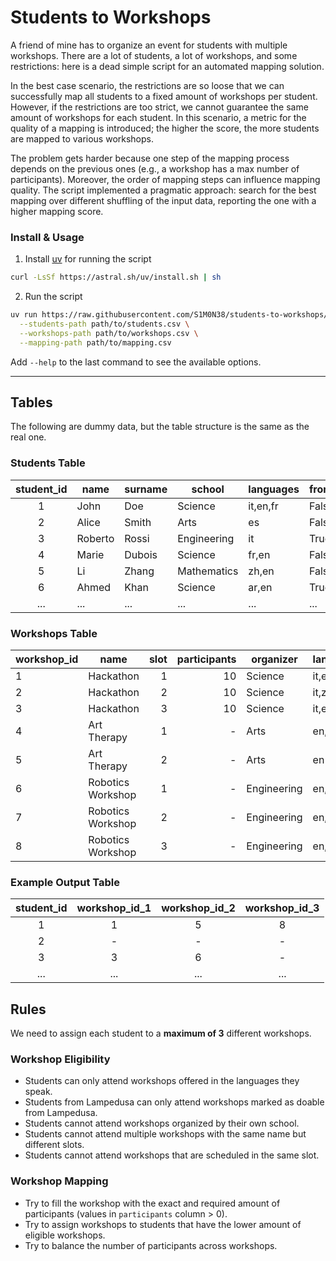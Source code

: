# Students to Workshops

A friend of mine has to organize an event for students with multiple workshops. There are a lot of students, a lot of workshops, and some restrictions: here is a dead simple script for an automated mapping solution.

In the best case scenario, the restrictions are so loose that we can successfully map all students to a fixed amount of workshops per student.
However, if the restrictions are too strict, we cannot guarantee the same amount of workshops for each student. In this scenario, a metric for the quality of a mapping is introduced; the higher the score, the more students are mapped to various workshops.

The problem gets harder because one step of the mapping process depends on the previous ones (e.g., a workshop has a max number of participants). Moreover, the order of mapping steps can influence mapping quality. The script implemented a pragmatic approach: search for the best mapping over different shuffling of the input data, reporting the one with a higher mapping score.

### Install & Usage

1. Install [uv](https://docs.astral.sh/uv/) for running the script

```bash
curl -LsSf https://astral.sh/uv/install.sh | sh
```

2. Run the script

```bash
uv run https://raw.githubusercontent.com/S1M0N38/students-to-workshops/refs/heads/main/main.py \
  --students-path path/to/students.csv \
  --workshops-path path/to/workshops.csv \
  --mapping-path path/to/mapping.csv
```

Add  `--help` to the last command to see the available options.

______________________________________________________________________

## Tables

The following are dummy data, but the table structure is the same as the real one.

### Students Table

| **student_id** | name    | surname | school      | languages | from_lampedusa |
| :------------: | ------- | ------- | ----------- | --------- | -------------- |
|       1        | John    | Doe     | Science     | it,en,fr  | False          |
|       2        | Alice   | Smith   | Arts        | es        | False          |
|       3        | Roberto | Rossi   | Engineering | it        | True           |
|       4        | Marie   | Dubois  | Science     | fr,en     | False          |
|       5        | Li      | Zhang   | Mathematics | zh,en     | False          |
|       6        | Ahmed   | Khan    | Science     | ar,en     | True           |
|      ...       | ...     | ...     | ...         | ...       | ...            |

### Workshops Table

| **workshop_id** | name              | slot | participants | organizer   | languages | doable_from_lampedusa |
| --------------- | ----------------- | ---: | -----------: | ----------- | --------- | --------------------: |
| 1               | Hackathon         |    1 |           10 | Science     | it,en     |                 False |
| 2               | Hackathon         |    2 |           10 | Science     | it,zh     |                 False |
| 3               | Hackathon         |    3 |           10 | Science     | it,en     |                  True |
| 4               | Art Therapy       |    1 |            - | Arts        | en,es     |                  True |
| 5               | Art Therapy       |    2 |            - | Arts        | en        |                  True |
| 6               | Robotics Workshop |    1 |            - | Engineering | en,it     |                  True |
| 7               | Robotics Workshop |    2 |            - | Engineering | en,it     |                  True |
| 8               | Robotics Workshop |    3 |            - | Engineering | en,zh     |                  True |

### Example Output Table

| **student_id** | workshop_id_1 | workshop_id_2 | workshop_id_3 |
| :------------: | :-----------: | :-----------: | :-----------: |
|       1        |       1       |       5       |       8       |
|       2        |       -       |       -       |       -       |
|       3        |       3       |       6       |       -       |
|      ...       |      ...      |      ...      |      ...      |

## Rules

We need to assign each student to a **maximum of 3** different workshops.

### Workshop Eligibility

- Students can only attend workshops offered in the languages they speak.
- Students from Lampedusa can only attend workshops marked as doable from Lampedusa.
- Students cannot attend workshops organized by their own school.
- Students cannot attend multiple workshops with the same name but different slots.
- Students cannot attend workshops that are scheduled in the same slot.

### Workshop Mapping

- Try to fill the workshop with the exact and required amount of participants (values in `participants` column > 0).
- Try to assign workshops to students that have the lower amount of eligible workshops.
- Try to balance the number of participants across workshops.
